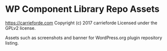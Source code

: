 # WP Component Library Repo Assets #
https://carrieforde.com
Copyright (c) 2017 carrieforde
Licensed under the GPLv2 license.

Assets such as screenshots and banner for WordPress.org plugin repository listing.